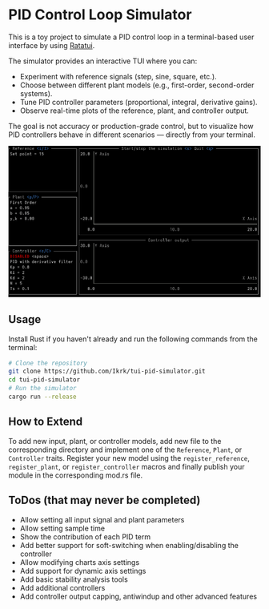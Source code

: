 # PID Control Loop Simulator
This is a toy project to simulate a PID control loop in a terminal-based user interface by using [Ratatui](https://github.com/ratatui-org/ratatui).

The simulator provides an interactive TUI where you can:

- Experiment with reference signals (step, sine, square, etc.).
- Choose between different plant models (e.g., first-order, second-order systems).
- Tune PID controller parameters (proportional, integral, derivative gains).
- Observe real-time plots of the reference, plant, and controller output.

The goal is not accuracy or production-grade control, but to visualize how PID controllers behave in different scenarios — directly from your terminal.

![PID Simulator Demo](pid-simulator.gif)

## Usage
Install Rust if you haven't already and run the following commands from the terminal:
```bash
# Clone the repository
git clone https://github.com/Ikrk/tui-pid-simulator.git
cd tui-pid-simulator
# Run the simulator
cargo run --release
```

## How to Extend
To add new input, plant, or controller models, add new file to the corresponding directory and implement one of the `Reference`, `Plant`, or `Controller` traits. Register your new model using the `register_reference`, `register_plant`, or `register_controller` macros and finally publish your module in the corresponding mod.rs file.

## ToDos (that may never be completed)
- Allow setting all input signal and plant parameters
- Allow setting sample time
- Show the contribution of each PID term
- Add better support for soft-switching when enabling/disabling the controller
- Allow modifying charts axis settings
- Add support for dynamic axis settings
- Add basic stability analysis tools
- Add additional controllers
- Add controller output capping, antiwindup and other advanced features
